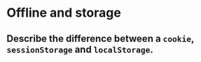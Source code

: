 # Offline and storage



## Describe the difference between a `cookie`, `sessionStorage` and `localStorage`.

